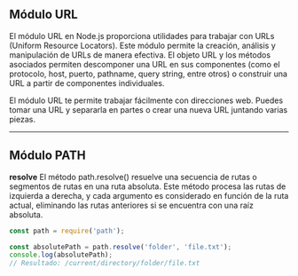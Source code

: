 ## Módulo URL
El módulo URL en Node.js proporciona utilidades para trabajar con URLs (Uniform Resource Locators). Este módulo permite la creación, análisis y manipulación de URLs de manera efectiva. El objeto URL y los métodos asociados permiten descomponer una URL en sus componentes (como el protocolo, host, puerto, pathname, query string, entre otros) o construir una URL a partir de componentes individuales.

El módulo URL te permite trabajar fácilmente con direcciones web. Puedes tomar una URL y separarla en partes o crear una nueva URL juntando varias piezas.
___
## Módulo PATH
**resolve**
El método path.resolve() resuelve una secuencia de rutas o segmentos de rutas en una ruta absoluta. Este método procesa las rutas de izquierda a derecha, y cada argumento es considerado en función de la ruta actual, eliminando las rutas anteriores si se encuentra con una raíz absoluta.

```js
const path = require('path');

const absolutePath = path.resolve('folder', 'file.txt');
console.log(absolutePath);
// Resultado: /current/directory/folder/file.txt
```
